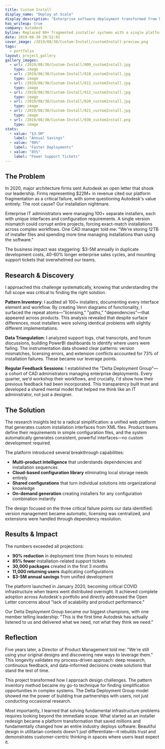 ```yaml
---
title: Custom Install
display_name: "Deploy at Scale"
display_description: "Enterprise software deployment transformed from hours to minutes"
has_writeup: true
company: Autodesk
byline: Replaced 60+ fragmented installer systems with a single platform that generates custom UIs from XML—saving Autodesk millions in duplicate development work
date: 2019-08-30 20:52:01
cover_image: /2019/08/30/Custom-Install/customInstall-preview.png
tags:
  - portfolio
layout: project_gallery
gallery_images:
  - url: /2019/08/30/Custom-Install/000_customInstall.jpg
    type: image
  - url: /2019/08/30/Custom-Install/010_customInstall.jpg
    type: image
  - url: /2019/08/30/Custom-Install/011_customInstall.jpg
    type: image
  - url: /2019/08/30/Custom-Install/012_customInstall.jpg
    type: image
  - url: /2019/08/30/Custom-Install/020_customInstall.jpg
    type: image
  - url: /2019/08/30/Custom-Install/021_customInstall.jpg
    type: image
  - url: /2019/08/30/Custom-Install/030_customInstall.png
    type: image
stats:
  - value: "$3-5M"
    label: "Annual Savings"
  - value: "90%"
    label: "Faster Deployments"
  - value: "85%"
    label: "Fewer Support Tickets"
---
```



## The Problem

In 2020, major architecture firms sent Autodesk an open letter that shook our leadership. Firms representing $22M+ in revenue cited our platform fragmentation as a critical failure, with some questioning Autodesk's value entirely. The root cause? Our installation nightmare.

Enterprise IT administrators were managing 100+ separate installers, each with unique interfaces and configuration requirements. A single version mismatch could corrupt entire projects, forcing exact-match installations across complex workflows. One CAD manager told me: "We're storing 12TB of installer files and spending more time managing installations than using the software."

The business impact was staggering: $3-5M annually in duplicate development costs, 40-60% longer enterprise sales cycles, and mounting support tickets that overwhelmed our teams.

## Research & Discovery

I approached this challenge systematically, knowing that understanding the full scope was critical to finding the right solution.

**Pattern Inventory**: I audited all 100+ installers, documenting every interface element and workflow. By creating Venn diagrams of functionality, I surfaced the repeat atoms—"licensing," "paths," "dependencies"—that appeared across products. This analysis revealed that despite surface differences, most installers were solving identical problems with slightly different implementations.

**Data Triangulation**: I analyzed support logs, chat transcripts, and forum discussions, building PowerBI dashboards to identify where users were failing. The instrumentation data showed clear patterns: version mismatches, licensing errors, and extension conflicts accounted for 73% of installation failures. These became our leverage points.

**Regular Feedback Sessions**: I established the "Delta Deployment Group"—a cohort of CAD administrators managing enterprise deployments. Every quarter, we'd workshop their workflows, and crucially, I'd show how their previous feedback had been incorporated. This transparency built trust and developed a shared mental model that helped me think like an IT administrator, not just a designer.

## The Solution

The research insights led to a radical simplification: a unified web platform that generates custom installation interfaces from XML files. Product teams define their requirements in simple configuration files, and the system automatically generates consistent, powerful interfaces—no custom development required.

The platform introduced several breakthrough capabilities:

- **Multi-product intelligence** that understands dependencies and installation sequences
- **Cloud-based configuration library** eliminating local storage needs entirely
- **Shared configurations** that turn individual solutions into organizational knowledge
- **On-demand generation** creating installers for any configuration combination instantly

The design focused on the three critical failure points our data identified: version management became automatic, licensing was centralized, and extensions were handled through dependency resolution.

## Results & Impact

The numbers exceeded all projections:

- **90% reduction** in deployment time (from hours to minutes)
- **85% fewer** installation-related support tickets
- **30,000 packages** created in the first 3 months
- **11,000 returning users** duplicating configurations
- **$3-5M annual savings** from unified development

The platform launched in January 2020, becoming critical COVID infrastructure when teams went distributed overnight. It achieved complete adoption across Autodesk's portfolio and directly addressed the Open Letter concerns about "lack of scalability and product performance."

Our Delta Deployment Group became our biggest champions, with one member telling leadership: "This is the first time Autodesk has actually listened to us and delivered what we need, not what they think we need."

## Reflection

Five years later, a Director of Product Management told me: "We're still using your original designs and discovering new ways to leverage them." This longevity validates my process-driven approach: deep research, continuous feedback, and data-informed decisions create solutions that stand the test of time.

This project transformed how I approach design challenges. The pattern inventory method became my go-to technique for finding simplification opportunities in complex systems. The Delta Deployment Group model showed me the power of building true partnerships with users, not just conducting occasional research.

Most importantly, I learned that solving fundamental infrastructure problems requires looking beyond the immediate scope. What started as an installer redesign became a platform transformation that saved millions and fundamentally changed how an entire industry deploys software. Beautiful design in utilitarian contexts doesn't just differentiate—it rebuilds trust and demonstrates customer-centric thinking in spaces where users least expect it.
